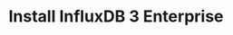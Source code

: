 ---
title: Install InfluxDB 3 Enterprise
description: Download, install, and set up InfluxDB 3 Enterprise.
menu:
  influxdb3_enterprise:
    name: Install InfluxDB
weight: 2
influxdb3/enterprise/tags: [install]
alt_links:
  v1: /influxdb/v1/introduction/install/
---